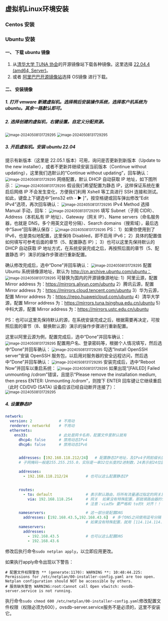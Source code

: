 ## 虚拟机Linux环境安装

### Centos 安装

### Ubuntu 安装

#### 一、 下载 ubuntu 镜像

1. 从[清华大学 TUNA 协会](https://tuna.moe/)的开源镜像站下载各种镜像。这里选择 [22.04.4 (amd64, Server)](https://mirrors.tuna.tsinghua.edu.cn/ubuntu-releases/jammy/ubuntu-22.04.4-live-server-amd64.iso)。
2. 或者 [阿里巴巴开源镜像站](https://developer.aliyun.com/mirror/)选择 OS镜像 进行下载。

#### 二、 安装镜像

##### 1. 打开 vmware 新建虚拟机。选择稍后安装操作系统，选择客户机系统为 ubuntu。其余一路默认即可。

##### 2. 选择创建的虚拟机，右键设置。自定义分配资源。
   <img src="./image/vmware_virtual/CD_ISO.png" alt="image-20240508131729295" style="zoom:80%;" />
   <img src="./image/vmware_virtual/os_net.png" alt="image-20240508131729295" style="zoom:80%;" />

##### 3. 开启虚拟机。安装 ubuntu 22.04 
   提示有新版本（这里是 22.05.1 版本）可用，询问是否更新到新版本（Update to the new installer），或者不更新并继续安装当前版本（Continue without updating），这里我们选默认的“Continue without updating”，回车确认：
   <img src="./image/vmware_virtual/install (1).png" alt="image-20240508131729295" style="zoom:80%;" />
   网络配置，默认 DHCP 自动获取 IP 地址，如下图所示：
   <img src="./image/vmware_virtual/install (2).png" alt="image-20240508131729295" style="zoom:80%;" />
   假设我们希望配置为静态 IP，这样保证系统在重启后网络 IP 不会发生变化，方便我们利用 Xshell 等工具进行 SSH 连接和测试。
   如此，键盘上下键选中“[ens32 eth - ▶ ]”，按空格键或回车弹出修改“Edit IPv4”选项，再次回车确认：
   <img src="./image/vmware_virtual/install (3).png" alt="image-20240508131729295" style="zoom:80%;" />
   IPv4 Method 选择 Manual 手动，回车：
   <img src="./image/vmware_virtual/install (4).png" alt="image-20240508131729295" style="zoom:80%;" />
   填写 Subnet（子网 CIDR）、Address（本机私有 IP 地址）、Gateway（网关 IP）、Name servers（命名服务器，也就是 DNS，多个用英文逗号分隔）、Search domains（搜索域），最后选中“Save”回车确认保存：
   <img src="./image/vmware_virtual/install (5).png" alt="image-20240508131729295" style="zoom:80%;" />
   PS：
   1）如果你使用到了 IPv6，也是类似地配置，这里保持 Disabled，即不启用 IPv6；
   2）具体的配置值如何填写可参考后面的章节（5、配置静态 IP）；
   3）也可以这里先保持默认的 DHCP 自动获取 IP 地址方式，在系统安装完成之后，再按照后面的章节（5、配置静态 IP）演示的操作步骤进行重新配置。

确认修改完成后，选中“Done”并回车确认：
   <img src="./image/vmware_virtual/install (6).png" alt="image-20240508131729295" style="zoom:80%;" />
   配置 Ubuntu 系统镜像源地址，默认为 http://cn.archive.ubuntu.com/ubuntu：
   <img src="./image/vmware_virtual/install (7).png" alt="image-20240508131729295" style="zoom:80%;" />
   可替换为国内的开源镜像源地址:
1）阿里云源，配置 Mirror address 为：https://mirrors.aliyun.com/ubuntu
2）腾讯云源，配置 Mirror address 为：https://mirrors.cloud.tencent.com/ubuntu
3）华为云源，配置 Mirror address 为：https://repo.huaweicloud.com/ubuntu
4）清华大学源，配置 Mirror address 为：https://mirrors.tuna.tsinghua.edu.cn/ubuntu
5）中科大源，配置 Mirror address 为：https://mirrors.ustc.edu.cn/ubuntu

PS：也可以这里先保持默认的源，在系统安装完成之后，根据需要再决定，可按照后面的章节（8、替换默认源）演示的操作步骤进行重新配置。

这里以阿里云源为例，配置完成后，选中“Done”并回车确认：
   <img src="./image/vmware_virtual/install (8).png" alt="image-20240508131729295" style="zoom:80%;" />
   配置用户名、登录密码等，根据个人情况填写，然后选中“Done”并回车确认：
   <img src="./image/vmware_virtual/install (9).png" alt="image-20240508131729295" style="zoom:80%;" />
   勾选“Install OpenSSH server”安装 OpenSSH 服务包，以启用对服务器的安全远程访问，然后选中“Done”并回车确认：
   <img src="./image/vmware_virtual/install (10).png" alt="image-20240508131729295" style="zoom:80%;" />
   安装完成后，选中“Reboot Now”并回车以重启系统：
   <img src="./image/vmware_virtual/install (11).png" alt="image-20240508131729295" style="zoom:80%;" />
   如果出现“[FAILED] Failed unmounting /cdrom”错误，且提示“Please remove the installation medium, then press ENTER: Unmounting /cdrom”，则按下 ENTER 回车键让它继续重启（此时 CD/DVD (SATA) 设备应该已经自动断开连接了）：
   <img src="./image/vmware_virtual/install (12).png" alt="image-20240508131729295" style="zoom:80%;" />
##### 4. 设置静态IP

```yaml
network:
  version: 2            # 不用动
  renderer: networkd    # 不用动
  ethernets:
    ens33:              # 此处是网卡名称，配置文件里默认就有
      dhcp4: false      # 禁用动态IPv4
      dhcp6: false      # 禁用动态IPv6


      addresses: [192.168.118.212/24]   # 配置静态IP地址，及IPv4子网前缀长度
      # 子网掩码一般是255.255.255.0，实际是一串32位长度的2进制数，24表示前24位固定

      addresses: 
        - 192.168.118.212/24        # 也可以这么配置静态IP


      routes:
        - to: default               # 表示默认路由，将所有流量通过指定的网关发送，不用动
          via: 192.168.118.254      # 网关  如果没有特殊配置，那就填路由器的管理地址ip
                                    # 注意：via的v 要严格和 to的t 对齐！！

      nameservers:                  # 这一部分是配置DNS
        addresses: [192.168.43.5,192.168.43.6]  # 多个DNS之间使用逗号分隔
                                    # 如果没有特殊配置，就用 [114.114.114.114,8.8.8.8]
      nameservers:
        addresses:
          - 192.168.43.5            # 也可以这么配置DNS
          - 192.168.43.6
```

修改后执行命令`sudo netplan apply`，以立即应用更改。

如果执行apply命令出现以下警告：

```
# 配置文件权限警告 ** (generate:1170): WARNING **: 10:48:44.225: Permissions for /etc/netplan/00-installer-config.yaml are too open. Netplan configuration should NOT be accessible by others. 
# 服务缺失警告 WARNING:root:Cannot call Open vSwitch: ovsdb-server.service is not running.
```

执行命令`sudo chmod 600 /etc/netplan/00-installer-config.yaml`修改配置文件权限（权限必须为600），ovsdb-server.service服务不是必须的，这里不安装它。